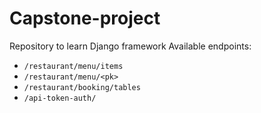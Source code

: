 # Capstone-project
Repository to learn Django framework
Available endpoints:
- `/restaurant/menu/items`
- `/restaurant/menu/<pk>`
- `/restaurant/booking/tables`
- `/api-token-auth/`